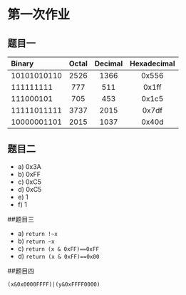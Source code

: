 # 第一次作业

## 题目一
|   Binary   |   Octal   |   Decimal   |   Hexadecimal   |
| :------ | :------: | :------: | :------: |
| 10101010110 | 2526 | 1366 | 0x556 |
| 111111111 | 777 | 511 | 0x1ff |
| 111000101 | 705 | 453 | 0x1c5 |
| 11111011111 | 3737 | 2015 | 0x7df |
| 10000001101 | 2015 | 1037 | 0x40d |

## 题目二
- a) 0x3A
- b) 0xFF
- c) 0xC5
- d) 0xC5
- e) 1
- f) 1

##题目三
- a) `return !~x`
- b) `return ~x`
- c) `return (x & 0xFF)==0xFF`
- d) `return (x & 0xFF)==0x00`

##题目四

`(x&0x0000FFFF)|(y&0xFFFF0000)`
